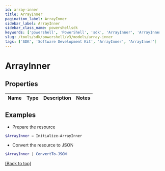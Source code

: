 ```yaml
---
id: array-inner
title: ArrayInner
pagination_label: ArrayInner
sidebar_label: ArrayInner
sidebar_class_name: powershellsdk
keywords: ['powershell', 'PowerShell', 'sdk', 'ArrayInner', 'ArrayInner'] 
slug: /tools/sdk/powershell/v3/models/array-inner
tags: ['SDK', 'Software Development Kit', 'ArrayInner', 'ArrayInner']
---
```



# ArrayInner

## Properties

Name | Type | Description | Notes
------------ | ------------- | ------------- | -------------

## Examples

- Prepare the resource
```powershell
$ArrayInner = Initialize-ArrayInner 
```

- Convert the resource to JSON
```powershell
$ArrayInner | ConvertTo-JSON
```


[[Back to top]](#) 

